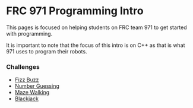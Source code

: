 FRC 971 Programming Intro
================================================================================
This pages is focused on helping students on FRC team 971 to get started with
programming.

It is important to note that the focus of this intro is on C++ as that is what
971 uses to program their robots.

### Challenges
- [Fizz Buzz](#fizz-buzz)
- [Number Guessing](#number-guessing-game)
- [Maze Walking](#maze-walking)
- [Blackjack](#blackjack)
